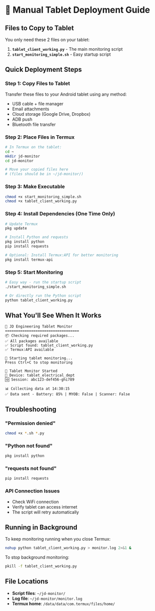 # 📱 Manual Tablet Deployment Guide

## Files to Copy to Tablet

You only need these 2 files on your tablet:

1. **`tablet_client_working.py`** - The main monitoring script
2. **`start_monitoring_simple.sh`** - Easy startup script

## Quick Deployment Steps

### Step 1: Copy Files to Tablet
Transfer these files to your Android tablet using any method:
- USB cable + file manager
- Email attachments
- Cloud storage (Google Drive, Dropbox)
- ADB push
- Bluetooth file transfer

### Step 2: Place Files in Termux
```bash
# In Termux on the tablet:
cd ~
mkdir jd-monitor
cd jd-monitor

# Move your copied files here
# (files should be in ~/jd-monitor/)
```

### Step 3: Make Executable
```bash
chmod +x start_monitoring_simple.sh
chmod +x tablet_client_working.py
```

### Step 4: Install Dependencies (One Time Only)
```bash
# Update Termux
pkg update

# Install Python and requests
pkg install python
pip install requests

# Optional: Install Termux:API for better monitoring
pkg install termux-api
```

### Step 5: Start Monitoring
```bash
# Easy way - run the startup script
./start_monitoring_simple.sh

# Or directly run the Python script
python tablet_client_working.py
```

## What You'll See When It Works

```
🚀 JD Engineering Tablet Monitor
==================================
📦 Checking required packages...
✅ All packages available
✅ Script found: tablet_client_working.py
✅ Termux:API available

🎯 Starting tablet monitoring...
Press Ctrl+C to stop monitoring

🚀 Tablet Monitor Started
📱 Device: tablet_electrical_dept
🆔 Session: abc123-def456-ghi789

📊 Collecting data at 14:30:15
✅ Data sent - Battery: 85% | MYOB: False | Scanner: False
```

## Troubleshooting

### "Permission denied"
```bash
chmod +x *.sh *.py
```

### "Python not found"
```bash
pkg install python
```

### "requests not found"
```bash
pip install requests
```

### API Connection Issues
- Check WiFi connection
- Verify tablet can access internet
- The script will retry automatically

## Running in Background

To keep monitoring running when you close Termux:
```bash
nohup python tablet_client_working.py > monitor.log 2>&1 &
```

To stop background monitoring:
```bash
pkill -f tablet_client_working.py
```

## File Locations

- **Script files**: `~/jd-monitor/`
- **Log file**: `~/jd-monitor/monitor.log`
- **Termux home**: `/data/data/com.termux/files/home/` 